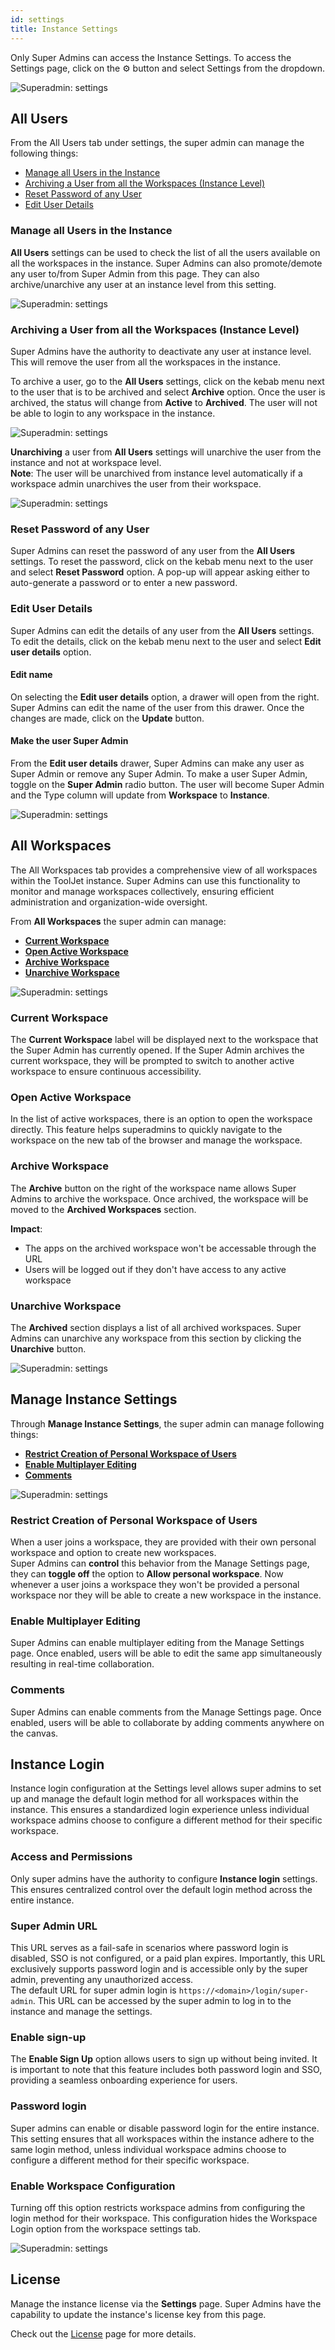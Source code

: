 ```yaml
---
id: settings
title: Instance Settings
---
```


Only Super Admins can access the Instance Settings. To access the Settings page, click on the ⚙️ button and select Settings from the dropdown.

<img className="screenshot-full" src="/img/enterprise/superadmin/settings.png" alt="Superadmin: settings" />

## All Users

From the All Users tab under settings, the super admin can manage the following things:
- [Manage all Users in the Instance](#manage-all-users-in-the-instance)
- [Archiving a User from all the Workspaces (Instance Level)](#archiving-a-user-from-all-the-workspaces-instance-level)
- [Reset Password of any User](#reset-password-of-any-user)
- [Edit User Details](#edit-user-details)

### Manage all Users in the Instance

**All Users** settings can be used to check the list of all the users available on all the workspaces in the instance. Super Admins can also promote/demote any user to/from Super Admin from this page. They can also archive/unarchive any user at an instance level from this setting.

<img className="screenshot-full" src="/img/enterprise/superadmin/allusers1.png" alt="Superadmin: settings" />

### Archiving a User from all the Workspaces (Instance Level)

Super Admins have the authority to deactivate any user at instance level. This will remove the user from all the workspaces in the instance.

To archive a user, go to the **All Users** settings, click on the kebab menu next to the user that is to be archived and select **Archive** option. Once the user is archived, the status will change from **Active** to **Archived**. The user will not be able to login to any workspace in the instance.

<img className="screenshot-full" src="/img/enterprise/superadmin/archiveinstance.png" alt="Superadmin: settings" />

**Unarchiving** a user from **All Users** settings will unarchive the user from the instance and not at workspace level. <br/>
**Note**: The user will be unarchived from instance level automatically if a workspace admin unarchives the user from their workspace.

<img className="screenshot-full" src="/img/enterprise/superadmin/unarchiveinstance.png" alt="Superadmin: settings" />

### Reset Password of any User

Super Admins can reset the password of any user from the **All Users** settings. To reset the password, click on the kebab menu next to the user and select **Reset Password** option. A pop-up will appear asking either to auto-generate a password or to enter a new password. 

### Edit User Details

Super Admins can edit the details of any user from the **All Users** settings. To edit the details, click on the kebab menu next to the user and select **Edit user details** option. 

#### Edit name

On selecting the **Edit user details** option, a drawer will open from the right. Super Admins can edit the name of the user from this drawer. Once the changes are made, click on the **Update** button.

#### Make the user Super Admin

From the **Edit user details** drawer, Super Admins can make any user as Super Admin or remove any Super Admin. To make a user Super Admin, toggle on the **Super Admin** radio button. The user will become Super Admin and the Type column will update from **Workspace** to **Instance**.

<img className="screenshot-full" src="/img/enterprise/superadmin/edituserdetailsinstance.png" alt="Superadmin: settings" />

## All Workspaces

The All Workspaces tab provides a comprehensive view of all workspaces within the ToolJet instance. Super Admins can use this functionality to monitor and manage workspaces collectively, ensuring efficient administration and organization-wide oversight.

From **All Workspaces** the super admin can manage:
- **[Current Workspace](#current-workspace)**
- **[Open Active Workspace](#open-active-workspace)**
- **[Archive Workspace](#archive-workspace)**
- **[Unarchive Workspace](#unarchive-workspace)**

<img className="screenshot-full" src="/img/enterprise/superadmin/workspaces1.png" alt="Superadmin: settings" />

### Current Workspace

The **Current Workspace** label will be displayed next to the workspace that the Super Admin has currently opened. If the Super Admin archives the current workspace, they will be prompted to switch to another active workspace to ensure continuous accessibility.

### Open Active Workspace

In the list of active workspaces, there is an option to open the workspace directly. This feature helps superadmins to quickly navigate to the workspace on the new tab of the browser and manage the workspace.

### Archive Workspace

The **Archive** button on the right of the workspace name allows Super Admins to archive the workspace. Once archived, the workspace will be moved to the **Archived Workspaces** section.

**Impact**:
- The apps on the archived workspace won't be accessable through the URL
- Users will be logged out if they don't have access to any active workspace

### Unarchive Workspace

The **Archived** section displays a list of all archived workspaces. Super Admins can unarchive any workspace from this section by clicking the **Unarchive** button.

 <img className="screenshot-full" src="/img/enterprise/superadmin/workspaces2.png" alt="Superadmin: settings" />


## Manage Instance Settings

Through **Manage Instance Settings**, the super admin can manage following things:
- **[Restrict Creation of Personal Workspace of Users](#restrict-creation-of-personal-workspace-of-users)**
- **[Enable Multiplayer Editing](#enable-multiplayer-editing)**
- **[Comments](#comments)**

<img className="screenshot-full" src="/img/enterprise/superadmin/instanceoptions.png" alt="Superadmin: settings" />

### Restrict Creation of Personal Workspace of Users

When a user joins a workspace, they are provided with their own personal workspace and option to create new workspaces. <br/>
Super Admins can **control** this behavior from the Manage Settings page, they can **toggle off** the option to **Allow personal workspace**. Now whenever a user joins a workspace they won't be provided a personal workspace nor they will be able to create a new workspace in the instance.

### Enable Multiplayer Editing

Super Admins can enable multiplayer editing from the Manage Settings page. Once enabled, users will be able to edit the same app simultaneously resulting in real-time collaboration.

### Comments

Super Admins can enable comments from the Manage Settings page. Once enabled, users will be able to collaborate by adding comments anywhere on the canvas.

## Instance Login

Instance login configuration at the Settings level allows super admins to set up and manage the default login method for all workspaces within the instance. This ensures a standardized login experience unless individual workspace admins choose to configure a different method for their specific workspace.

### Access and Permissions

Only super admins have the authority to configure **Instance login** settings. This ensures centralized control over the default login method across the entire instance.

### Super Admin URL

This URL serves as a fail-safe in scenarios where password login is disabled, SSO is not configured, or a paid plan expires. Importantly, this URL exclusively supports password login and is accessible only by the super admin, preventing any unauthorized access. <br/>
The default URL for super admin login is `https://<domain>/login/super-admin`. This URL can be accessed by the super admin to log in to the instance and manage the settings.

### Enable sign-up

The **Enable Sign Up** option allows users to sign up without being invited. It is important to note that this feature includes both password login and SSO, providing a seamless onboarding experience for users.

### Password login

Super admins can enable or disable password login for the entire instance. This setting ensures that all workspaces within the instance adhere to the same login method, unless individual workspace admins choose to configure a different method for their specific workspace.

### Enable Workspace Configuration

Turning off this option restricts workspace admins from configuring the login method for their workspace. This configuration hides the Workspace Login option from the workspace settings tab.

<img className="screenshot-full" src="/img/enterprise/superadmin/instancelogin.png" alt="Superadmin: settings" />

## License

Manage the instance license via the **Settings** page. Super Admins have the capability to update the instance's license key from this page.

Check out the [License](/docs/org-management/licensing/self-hosted) page for more details.
